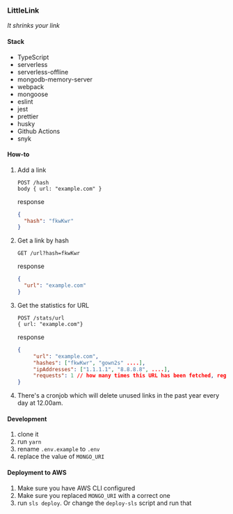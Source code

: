 ### LittleLink

_It shrinks your link_

#### Stack

- TypeScript
- serverless
- serverless-offline
- mongodb-memory-server
- webpack
- mongoose
- eslint
- jest
- prettier
- husky
- Github Actions
- snyk

#### How-to

1. Add a link

   ```
   POST /hash
   body { url: "example.com" }
   ```

   response

   ```json
   {
     "hash": "fkwKwr"
   }
   ```

2. Get a link by hash

   ```
   GET /url?hash=fkwKwr
   ```

   response

   ```json
   {
     "url": "example.com"
   }
   ```

3. Get the statistics for URL

   ```
   POST /stats/url
   { url: "example.com"}
   ```

   response

   ```json
   {
        "url": "example.com",
        "hashes": ["fkwKwr", "gown2s" ....],
        "ipAddresses": ["1.1.1.1", "8.8.8.8", ....],
        "requests": 1 // how many times this URL has been fetched, regardless of hash
   }
   ```

4. There's a cronjob which will delete unused links in the past year every day at 12.00am.

#### Development

1. clone it
2. run `yarn`
3. rename `.env.example` to `.env`
4. replace the value of `MONGO_URI`

#### Deployment to AWS

1. Make sure you have AWS CLI configured
2. Make sure you replaced `MONGO_URI` with a correct one
3. run `sls deploy`. Or change the `deploy-sls` script and run that
